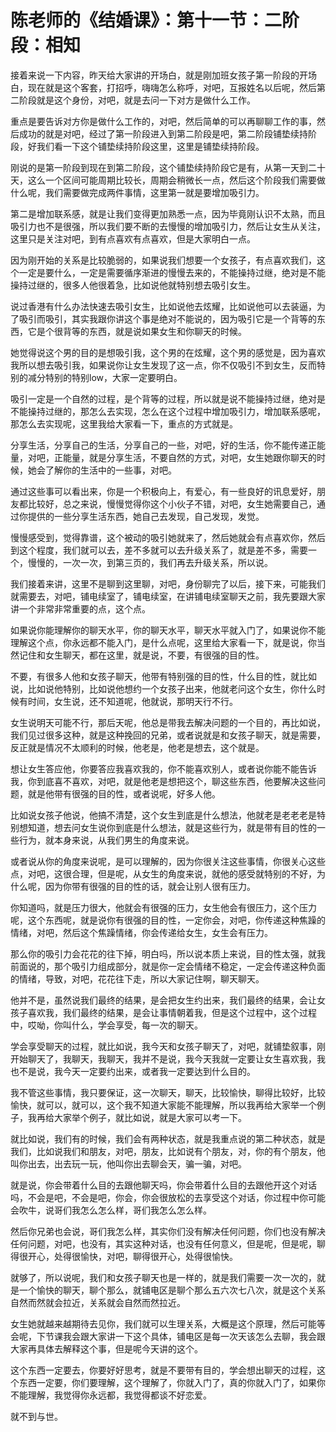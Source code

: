 # 陈老师的《结婚课》：第十一节：二阶段：相知

接着来说一下内容，昨天给大家讲的开场白，就是刚加班女孩子第一阶段的开场白，现在就是这个客套，打招呼，嗨嗨怎么称呼，对吧，互报姓名以后呢，然后第二阶段就是这个身份，对吧，就是去问一下对方是做什么工作。

重点是要告诉对方你是做什么工作的，对吧，然后简单的可以再聊聊工作的事，然后成功的就是对吧，经过了第一阶段进入到第二阶段是吧，第二阶段铺垫续持阶段，好我们看一下这个铺垫续持阶段这里，这里是铺垫续持阶段。

刚说的是第一阶段到现在到第二阶段，这个铺垫续持阶段它是有，从第一天到二十天，这么一个区间可能周期比较长，周期会稍微长一点，然后这个阶段我们需要做什么呢，我们需要做完成两件事情，这里第一就是要增加吸引力。

第二是增加联系感，就是让我们变得更加熟悉一点，因为毕竟刚认识不太熟，而且吸引力也不是很强，所以我们要不断的去慢慢的增加吸引力，然后让女生从关注，这里只是关注对吧，到有点喜欢有点喜欢，但是大家明白一点。

因为刚开始的关系是比较脆弱的，如果说我们想要一个女孩子，有点喜欢我们，这个一定是要什么，一定是需要循序渐进的慢慢去来的，不能操持过继，绝对是不能操持过继的，很多人他很着急，比如说他就特别想去吸引女生。

说过香港有什么办法快速去吸引女生，比如说他去炫耀，比如说他可以去装逼，为了吸引而吸引，其实我跟你讲这个事是绝对不能说的，因为吸引它是一个背等的东西，它是个很背等的东西，就是说如果女生和你聊天的时候。

她觉得说这个男的目的是想吸引我，这个男的在炫耀，这个男的感觉是，因为喜欢我所以想去吸引我，如果说你让女生发现了这一点，你不仅吸引不到女生，反而特别的减分特别的特别low，大家一定要明白。

吸引一定是一个自然的过程，是个背等的过程，所以就是说不能操持过继，绝对是不能操持过继的，那怎么去实现，怎么在这个过程中增加吸引力，增加联系感呢，那怎么去实现呢，这里我给大家看一下，重点的方式就是。

分享生活，分享自己的生活，分享自己的一些，对吧，好的生活，你不能传递正能量，对吧，正能量，就是分享生活，不要自然的方式，对吧，女生她跟你聊天的时候，她会了解你的生活中的一些事，对吧。

通过这些事可以看出来，你是一个积极向上，有爱心，有一些良好的讯息爱好，朋友都比较好，总之来说，慢慢觉得你这个小伙子不错，对吧，女生她需要自己，通过你提供的一些分享生活东西，她自己去发现，自己发现，发觉。

慢慢感受到，觉得靠谱，这个被动的吸引她就来了，然后她就会有点喜欢你，然后到这个程度，我们就可以去，差不多就可以去升级关系了，就是差不多，需要一个，慢慢的，一次一次，到第三页的，我们再去升级关系，所以说。

我们接着来讲，这里不是聊到这里聊，对吧，身份聊完了以后，接下来，可能我们就需要去，对吧，铺电续室了，铺电续室，在讲铺电续室聊天之前，我先要跟大家讲一个非常非常重要的点，这个点。

如果说你能理解你的聊天水平，你的聊天水平，聊天水平就入门了，如果说你不能理解这个点，你永远都不能入门，是什么点呢，这里给大家看一下，就是说，你当然记住和女生聊天，都在这里，就是说，不要，有很强的目的性。

不要，有很多人他和女孩子聊天，他带有特别强的目的性，什么目的性，就比如说，比如说他特别，比如说他想约一个女孩子出来，他就老问这个女生，你什么时候有时间，女生说，还不知道呢，他就说，那明天行不行。

女生说明天可能不行，那后天呢，他总是带我去解决问题的一个目的，再比如说，我们见过很多这种，就是这种挽回的兄弟，或者说就是和女孩子聊天，就是需要，反正就是情况不太顺利的时候，他老是，他老是想去，这个就是。

想让女生答应他，你要答应我喜欢我的，你不能喜欢别人，或者说你能不能告诉我，你到底喜不喜欢，对吧，就是他老是想把这个，聊这些东西，他要解决这些问题，就是他带有很强的目的性，或者说呢，好多人他。

比如说女孩子他说，他搞不清楚，这个女生到底是什么想法，他就老是老老老是特别想知道，想去问女生说你到底是什么想法，就是这些行为，就是带有目的性的一些行为，就本身来说，从我们男生的角度来说。

或者说从你的角度来说呢，是可以理解的，因为你很关注这些事情，你很关心这些点，对吧，这很合理，但是呢，从女生的角度来说，就他的感受就特别的不好，为什么呢，因为你带有很强的目的性的话，就会让别人很有压力。

你知道吗，就是压力很大，他就会有很强的压力，女生他会有很压力，这个压力呢，这个东西呢，就是说你有很强的目的性，一定你会，对吧，你传递这种焦躁的情绪，对吧，然后这个焦躁情绪，你会传递给女生，女生会有压力。

那么你的吸引力会花花的往下掉，明白吗，所以说本质上来说，目的性太强，就我前面说的，那个吸引力组成部分，就是你一定会情绪不稳定，一定会传递这种负面的情绪，导致，对吧，花花往下走，所以大家记住啊，聊天聊天。

他并不是，虽然说我们最终的结果，是会把女生约出来，我们最终的结果，会让女孩子喜欢我，我们最终的结果，是会让事情朝着我，但是这个过程中，这个过程中，哎呦，你叫什么，学会享受，每一次的聊天。

学会享受聊天的过程，就比如说，我今天和女孩子聊天了，对吧，就铺垫叙事，刚开始聊天了，我聊天，我聊天，我并不是说，我今天我就一定要让女生喜欢我，我也不是说，我今天一定要约出来，或者我一定要达到什么目的。

我不管这些事情，我只要保证，这一次聊天，聊天，比较愉快，聊得比较好，比较愉快，就可以，就可以，这个我不知道大家能不能理解，所以我再给大家举一个例子，我再给大家举个例子，就比如说，就是大家可以考一下。

就比如说，我们有的时候，我们会有两种状态，就是我重点说的第二种状态，就是我们，比如说我们和朋友，对吧，朋友，比如说有个朋友，对，你的有个朋友，他叫你出去，出去玩一玩，他叫你出去聊会天，骗一骗，对吧。

就是说，你会带着什么目的去跟他聊天吗，你会带着什么目的去跟他开这个对话吗，不会是吧，不会是吧，你会，你会很放松的去享受这个对话，你过程中你可能会吹牛，说哥们我怎么怎么样，哥们我怎么怎么样。

然后你兄弟也会说，哥们我怎么样，其实你们没有解决任何问题，你们也没有解决任何问题，对吧，也没有，其实这种对话，也没有任何意义，但是呢，但是呢，聊得很开心，处得很愉快，对吧，聊得很开心，处得很愉快。

就够了，所以说呢，我们和女孩子聊天也是一样的，就是我们需要一次一次的，就是一个愉快的聊天，聊个那么，就铺电区是聊个那么五六次七八次，就是这个关系自然而然就会拉近，关系就会自然而然拉近。

女生她就越来越期待去见你，我们就可以生理关系，大概是这个原理，然后可能等会呢，下节课我会跟大家讲一下这个具体，铺电区是每一次天该怎么去聊，我会跟大家再具体去解释这个事，但是呢今天讲的这个。

这个东西一定要去，你要好好思考，就是不要带有目的，学会想出聊天的过程，这个东西一定要，你们要理解，这个理解了，你就入门了，真的你就入门了，如果你不能理解，我觉得你永远都，我觉得都谈不好恋爱。

就不到与世。